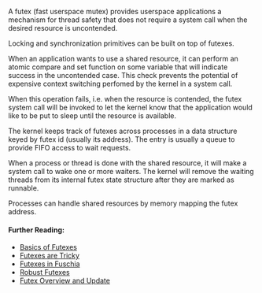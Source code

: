 A futex (fast userspace mutex) provides userspace applications a mechanism
for thread safety that does not require
a system call when the desired resource is uncontended.

Locking and synchronization primitives can be
built on top of futexes.

When an application wants to use a shared resource,
it can perform an atomic compare and set function
on some variable that will indicate success
in the uncontended case. This check prevents
the potential of expensive context switching perfomed
by the kernel in a system call.

When this operation fails, i.e. when the resource
is contended, the futex system call will be invoked
to let the kernel know that the application
would like to be put to sleep until the resource
is available.

The kernel keeps track of futexes across processes 
in a data structure keyed by futex id (usually its
address). The entry is usually a queue to provide 
FIFO access to wait requests.

When a process or thread is done with the shared 
resource, it will make a system call to wake one 
or more waiters. The kernel will remove the waiting 
threads from its internal futex state structure
after they are marked as runnable.

Processes can handle shared resources by memory
mapping the futex address.


#### Further Reading:

- [Basics of Futexes](https://eli.thegreenplace.net/2018/basics-of-futexes/)
- [Futexes are Tricky](https://www.akkadia.org/drepper/futex.pdf)
- [Futexes in Fuschia](https://fuchsia.dev/fuchsia-src/reference/kernel_objects/futex)
- [Robust Futexes](https://docs.kernel.org/locking/robust-futexes.html)
- [Futex Overview and Update](https://lwn.net/Articles/360699/)

